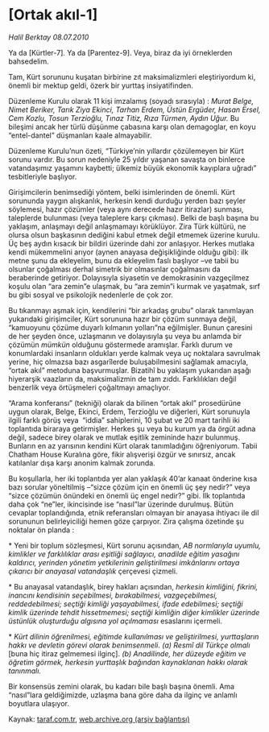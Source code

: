 # [Ortak akıl-1]

*Halil Berktay 08.07.2010*

<div class="yazi"><p>Ya da [Kürtler-7]. Ya da [Parentez-9]. Veya, biraz da iyi örneklerden bahsedelim.  </p>
<p>Tam, Kürt sorununu kuşatan birbirine zıt maksimalizmleri eleştiriyordum ki, önemli bir mektup geldi, özerk bir yurttaş insiyatifinden.  </p>
<p>Düzenleme Kurulu olarak 11 kişi imzalamış (soyadı sırasıyla) : <i>Murat Belge, Nimet Beriker, Tarık Ziya Ekinci, Tarhan Erdem, Üstün Ergüder, Hasan Ersel, Cem Kozlu, Tosun Terzioğlu, Tınaz Titiz, Rıza Türmen, Aydın Uğur.</i> Bu bileşimi ancak her türlü düşünme çabasına karşı olan demagoglar, en koyu “entel-dantel” düşmanları kaale almayabilir.</p>
<p>Düzenleme Kurulu’nun özeti, “Türkiye’nin yıllardır çözülemeyen bir Kürt sorunu vardır. Bu sorun nedeniyle 25 yıldır yaşanan savaşta on binlerce vatandaşımız yaşamını kaybetti; ülkemiz büyük ekonomik kayıplara uğradı” tesbitleriyle başlıyor.</p>
<p>Girişimcilerin benimsediği yöntem, belki isimlerinden de önemli. Kürt sorununda yaygın alışkanlık, herkesin kendi durduğu yerden bazı şeyler söylemesi, hazır çözümler (veya aynı derecede hazır itirazlar) sunması, taleplerde bulunması (veya taleplere karşı çıkması). Belki de başlı başına bu yaklaşım, anlaşmayı değil anlaşmamayı körüklüyor. Zira Türk kültürü, ne olursa olsun başkasının dediğini kabul etmek değil etmemek üzerine kurulu. Üç beş aydın kısacık bir bildiri üzerinde dahi zor anlaşıyor. Herkes mutlaka kendi mükemmelini arıyor (aynen anayasa değişikliğinde olduğu gibi): ilk metne şunu da ekleyelim, bunu da ekleyelim faslı başlıyor –ve tabii bu olsunlar çoğalması derhal simetrik bir olmasınlar çoğalmasını da beraberinde getiriyor. Dolayısıyla siyasetin ve demokrasinin vazgeçilmez koşulu olan “ara zemin”e ulaşmak, bu “ara zemin”i kurmak ve yaşatmak, sırf bu gibi sosyal ve psikolojik nedenlerle de çok zor.  </p>
<p>Bu tıkanmayı aşmak için, kendilerini “bir arkadaş grubu” olarak tanımlayan yukarıdaki girişimciler, Kürt sorununa hazır bir çözüm sunmaya değil, “kamuoyunu çözüme duyarlı kılmanın yolları”na eğilmişler. Bunun çaresini de her şeyden önce, uzlaşmanın ve dolayısıyla şu veya bu anlamda bir çözümün <i>mümkün</i> olduğunu göstermede aramışlar. Farklı durum ve konumlardaki insanların oldukları yerde kalmak veya uç noktalara savrulmak yerine, hiç olmazsa bazı asgarîlerde buluşabilmesini sağlamak amacıyla, “ortak akıl” metoduna başvurmuşlar. Bizatihî bu yaklaşım yukarıdan aşağı hiyerarşik vaazların da, maksimalizmin de tam zıddı. Farklılıkları değil benzerlik veya örtüşmeleri çoğaltmayı amaçlıyor. </p>
<p>“Arama konferansı” (tekniği) olarak da bilinen “ortak akıl” prosedürüne uygun olarak, Belge, Ekinci, Erdem, Terzioğlu ve diğerleri, Kürt sorunuyla ilgili farklı görüş veya  “iddia” sahiplerini, 10 şubat ve 20 mart tarihli iki toplantıda biraraya getirmişler. Herkes şu veya bu kurum ya da örgüt adına değil, sadece birey olarak ve mutlak eşitlik zemininde hazır bulunmuş. Bunların en az yarısının kendini Kürt olarak tanımladığını öğreniyorum. Tabii Chatham House Kuralına göre, fikir alışverişi özgür ve sınırsız, ancak katılanlar dışa karşı anonim kalmak zorunda.</p>
<p>Bu koşullarla, her iki toplantıda yer alan yaklaşık 40’ar kanaat önderine kısa bazı sorular yöneltilmiş –“sizce çözüm için en önemli üç şey nedir?” veya “sizce çözümün önündeki en önemli üç engel nedir?” gibi. İlk toplantıda daha çok “ne”ler, ikincisinde ise “nasıl”lar üzerinde durulmuş. Bütün cevaplar toplandığında, etnik referansları olmayan bir anayasa ihtiyacı ile dil sorununun belirleyiciliği hemen göze çarpıyor. Zira çalışma özetinde şu noktalar ön planda :</p>
<p>* Yeni bir toplum sözleşmesi, Kürt sorunu açısından, <i>AB normlarıyla uyumlu, kimlikler ve farklılıklar arası eşitliği sağlayıcı, anadilde eğitim yasağını kaldırıcı, yerinden yönetim yetkilerinin geliştirilmesi imkânlarını ortaya çıkarıcı bir anayasal vatandaşlık</i> çerçevesi çizmeli.</p>
<p>* Bu anayasal vatandaşlık, birey hakları açısından, <i>herkesin kimliğini, fikrini, inancını kendisinin seçebilmesi, bırakabilmesi, vazgeçebilmesi, reddedebilmesi; seçtiği kimliği yaşayabilmesi, ifade edebilmesi; seçtiği kimlik üzerinde tehdit hissetmemesi; seçtiği kimliğin diğer kimlikler üzerinde üstünlük oluşturduğu algısına yol açılmaması</i> esaslarını içermeli. </p>
<p>* <i>Kürt dilinin öğrenilmesi, eğitimde kullanılması ve geliştirilmesi, yurttaşların hakkı ve devletin görevi olarak benimsenmeli</i>. <i>(a) Resmî dil Türkçe olmalı </i>[buna hiç itiraz gelmemesi ilginç].<i> (b) Anadilinde, her düzeyde eğitim ve öğretim görmek, herkesin yurttaşlık bağından kaynaklanan hakkı olarak tanınmalı. </i></p>
<p>Bir konsensüs zemini olarak, bu kadarı bile başlı başına önemli. Ama “nasıl”lara geldiğimizde, uzlaşma bana göre daha da ilginç ve anlamlı boyutlara ulaşıyor.</p></div>

Kaynak: [taraf.com.tr](http://www.taraf.com.tr:80/halil-berktay/makale-ortak-akil-1.htm), [web.archive.org (arşiv bağlantısı)](http://web.archive.org/web/20100710130630/http://www.taraf.com.tr:80/halil-berktay/makale-ortak-akil-1.htm)
